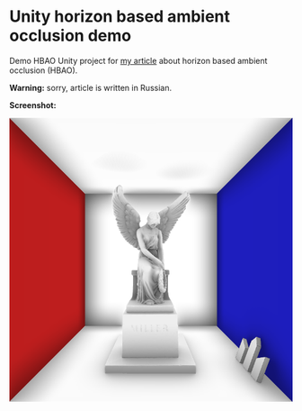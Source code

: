 # Unity horizon based ambient occlusion demo

Demo HBAO Unity project for [my article](https://karonator.ru/page/11) about horizon based ambient occlusion (HBAO).

**Warning:** sorry, article is written in Russian.

**Screenshot:**

![Demo screenshot](https://github.com/karonator/cg-horizon-based-ambient-occlusion/blob/master/ambient_occlusion.png)